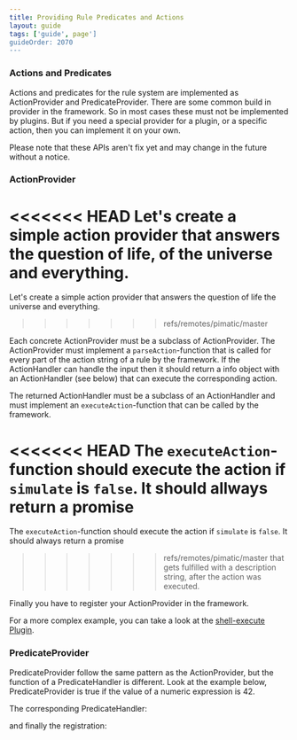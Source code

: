 ```yaml
---
title: Providing Rule Predicates and Actions
layout: guide
tags: ['guide', page']
guideOrder: 2070
---
```


### Actions and Predicates

Actions and predicates for the rule system are implemented as ActionProvider and PredicateProvider.
There are some common build in provider in the framework. So in most cases these must not be implemented
by plugins. But if you need a special provider for a plugin, or a specific action, then you can implement it on your own.

<div class="alert alert-warning">
	Please note that these APIs aren't fix yet and may change in the future without a notice.
</div>

### ActionProvider

<<<<<<< HEAD
Let's create a simple action provider that answers the question of life, of the universe and everything.
=======
Let's create a simple action provider that answers the question of life the universe and everything.
>>>>>>> refs/remotes/pimatic/master

Each concrete ActionProvider must be a subclass of ActionProvider. The ActionProvider must implement a `parseAction`-function
that is called for every part of the action string of a rule by the framework. If the ActionHandler can handle
the input then it should return a info object with an ActionHandler (see below) that can execute the corresponding
action. 

<script src="https://gist.github.com/sweetpi/492d63290260823cef6c.js?file=action-handler.provider"></script>

The returned ActionHandler must be a subclass of an ActionHandler and must implement an
`executeAction`-function that can be called by the framework.

<script src="https://gist.github.com/sweetpi/492d63290260823cef6c.js?file=action-handler.coffee"></script>

<<<<<<< HEAD
The `executeAction`-function should execute the action if `simulate` is `false`. It should allways return a promise
=======
The `executeAction`-function should execute the action if `simulate` is `false`. It should always return a promise
>>>>>>> refs/remotes/pimatic/master
that gets fulfilled with a description string, after the action was executed.

Finally you have to register your ActionProvider in the framework.

<script src="https://gist.github.com/sweetpi/492d63290260823cef6c.js?file=action-register.coffee"></script>

For a more complex example, you can take a look at the [shell-execute Plugin](https://github.com/pimatic/pimatic-shell-execute/blob/master/shell-execute.coffee).

### PredicateProvider

PredicateProvider follow the same pattern as the ActionProvider, but the function of a PredicateHandler is different.
Look at the example below, PredicateProvider is true if the value of a numeric expression is 42.

<script src="https://gist.github.com/sweetpi/11f7ce564b5ab842ba05.js?file=predicate-provider.coffee"></script>

The corresponding PredicateHandler:

<script src="https://gist.github.com/sweetpi/11f7ce564b5ab842ba05.js?file=predicate-handler.coffee"></script>

and finally the registration:

<script src="https://gist.github.com/sweetpi/11f7ce564b5ab842ba05.js?file=predicate-register.coffee"></script>

